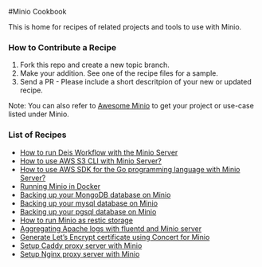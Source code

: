 #Minio Cookbook

This is home for recipes of related projects and tools to use with Minio. 

### How to Contribute a Recipe

1. Fork this repo and create a new topic branch.
2. Make your addition. See one of the recipe files for a sample.
3. Send a PR - Please include a short descritpion of your new or updated recipe.

Note: You can also refer to [Awesome Minio](https://github.com/minio/awesome-minio) to get your project or use-case listed under Minio.

### List of Recipes

- [How to run Deis Workflow with the Minio Server](./use_minio_with_deis.md)
- [How to use AWS S3 CLI with Minio Server?](./aws-cli-with-minio-server.md)
- [How to use AWS SDK for the Go programming language with Minio Server?](./aws-sdk-go-with-minio-server.md)
- [Running Minio in Docker](./docker_minio.md)
- [Backing up your MongoDB database on Minio](./mongo_minio.md)
- [Backing up your mysql database on Minio](./mysql_minio.md)
- [Backing up your pgsql database on Minio](./pgsql_minio.md)
- [How to run Minio as restic storage](./restic_minio.md)
- [Aggregating Apache logs with fluentd and Minio server](./aggregating-Apache-logs-with-fluentd-and-Minio-server.md)
- [Generate Let’s Encrypt certificate using Concert for Minio](./generate-Lets-Encypt-certificate-using-Concert-for-Minio.md)
- [Setup Caddy proxy server with Minio](./setup-Caddy-proxy-with-Minio-Server.md)
- [Setup Nginx proxy server with Minio](./setup-Nginx-proxy-with-Minio-Server.md)
